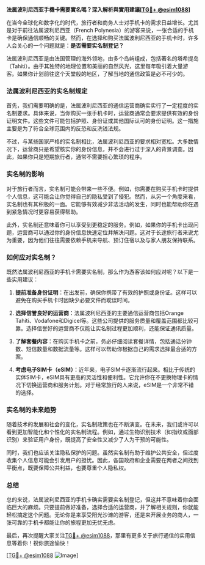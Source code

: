 **法属波利尼西亚手機卡需要實名嗎？深入解析與實用建議[[TG💪+ @esim1088](https://t.me/s/esim1088)]**

在当今全球化和数字化的时代，旅行者和商务人士对手机卡的需求日益增长。尤其是对于前往法属波利尼西亚（French Polynesia）的游客来说，一张合适的手机卡是确保通信顺畅的关键。然而，在选择和购买法属波利尼西亚的手机卡时，许多人会关心的一个问题就是：**是否需要实名制登记？** 

法属波利尼西亚是由法国管理的海外领地，由多个岛屿组成，包括著名的塔希提岛（Tahiti）。由于其独特的地理位置和美丽的自然风光，这里每年吸引着大量游客。如果你计划前往这个天堂般的地区，了解当地的通信政策是必不可少的。

### 法属波利尼西亚的实名制规定

首先，我们需要明确的是，法属波利尼西亚的通信运营商确实实行了一定程度的实名制要求。具体来说，当你购买一张手机卡时，运营商通常会要求提供有效的身份证明文件。这些文件可能包括护照、身份证或其他国际认可的身份证明。这一措施主要是为了符合全球范围内的反恐和反洗钱法规。

不过，与某些国家严格的实名制相比，法属波利尼西亚的要求相对宽松。大多数情况下，运营商只是希望核实你的身份信息，并不会进行过于深入的背景调查。因此，如果你只是短期旅行者，通常不需要担心繁琐的程序。

### 实名制的影响

对于旅行者而言，实名制可能会带来一些不便。例如，你需要在购买手机卡时提供个人信息，这可能会让你觉得自己的隐私受到了侵犯。然而，从另一个角度来看，实名制也有其积极的一面。它能够有效减少非法活动的发生，同时也能帮助你在遇到紧急情况时更容易获得帮助。

此外，实名制还意味着你可以享受到更稳定的服务。例如，如果你的手机卡出现问题，运营商可以通过你的身份信息快速定位并解决问题。这对于长途旅行者来说尤为重要，因为他们往往需要依赖手机来导航、预订住宿以及与家人朋友保持联系。

### 如何应对实名制？

既然法属波利尼西亚的手机卡需要实名制，那么作为游客该如何应对呢？以下是一些实用建议：

1. **提前准备身份证明**：在出发前，确保你携带了有效的护照或身份证。这样可以避免在购买手机卡时因缺少必要文件而耽误时间。

2. **选择信誉良好的运营商**：法属波利尼西亚的主要通信运营商包括Orange Tahiti、Vodafone和Digicel等。这些公司提供的服务质量和覆盖范围都比较可靠。选择信誉好的运营商不仅能让实名制过程更加顺利，还能保证通讯质量。

3. **了解套餐内容**：在购买手机卡之前，务必仔细阅读套餐详情，包括通话分钟数、短信数量和数据流量等。这样可以帮助你根据自己的需求选择最合适的方案。

4. **考虑电子SIM卡（eSIM）**：近年来，电子SIM卡逐渐流行起来。相比于传统的实体SIM卡，eSIM具有更高的灵活性和便利性。它允许你在不更换物理卡的情况下切换运营商和服务计划。对于经常旅行的人来说，eSIM是一个非常不错的选择。

### 实名制的未来趋势

随着技术的发展和社会的变化，实名制政策也在不断演变。在未来，我们或许可以看到更加智能化和个性化的实名制流程。例如，通过生物识别技术（如指纹或面部识别）来验证用户身份，既提高了安全性又减少了人为干预的可能性。

同时，我们也应该关注隐私保护的问题。虽然实名制有助于维护公共安全，但过度收集个人信息可能会引发用户的担忧。因此，各国政府和企业需要在两者之间找到平衡点，既要保障公共利益，也要尊重个人隐私权。

### 总结

总的来说，法属波利尼西亚的手机卡确实需要实名制登记，但这并不意味着你会面临巨大的麻烦。只要提前做好准备，选择合适的运营商，并了解相关规则，你就能轻松搞定这个问题。无论你是来享受阳光沙滩的游客，还是来开展业务的商人，一张可靠的手机卡都能让你的旅程更加无忧无虑。

最后，再次提醒大家关注[TG💪+ @esim1088](https://t.me/s/esim1088)，那里有更多关于旅行通信的实用信息等着你！祝你旅途愉快！

[[TG💪+ @esim1088](https://t.me/s/esim1088) ![Image](https://i.postimg.cc/4NQfJmqS/Snipaste-2025-05-13-00-14-12.png)]
